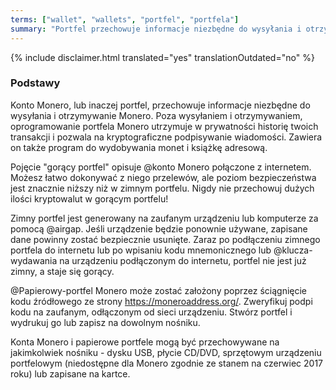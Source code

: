 ```yaml
---
terms: ["wallet", "wallets", "portfel", "portfela"]
summary: "Portfel przechowuje informacje niezbędne do wysyłania i otrzymywanie Monero."
---
```


{% include disclaimer.html translated="yes" translationOutdated="no" %}
### Podstawy

Konto Monero, lub inaczej portfel, przechowuje informacje niezbędne do wysyłania i otrzymywanie Monero. Poza wysyłaniem i otrzymywaniem, oprogramowanie portfela Monero utrzymuje w prywatności historię twoich transakcji i pozwala na kryptograficzne podpisywanie wiadomości. Zawiera on także program do wydobywania monet i książkę adresową.

Pojęcie "gorący portfel" opisuje @konto Monero połączone z internetem. Możesz łatwo dokonywać z niego przelewów, ale poziom bezpieczeństwa jest znacznie niższy niż w zimnym portfelu. Nigdy nie przechowuj dużych ilości kryptowalut w gorącym portfelu!

Zimny portfel jest generowany na zaufanym urządzeniu lub komputerze za pomocą @airgap. Jeśli urządzenie będzie ponownie używane, zapisane dane powinny zostać bezpiecznie usunięte. Zaraz po podłączeniu zimnego portfela do internetu lub po wpisaniu kodu mnemonicznego lub @klucza-wydawania na urządzeniu podłączonym do internetu, portfel nie jest już zimny, a staje się gorący.

@Papierowy-portfel Monero może zostać założony poprzez ściągnięcie kodu źródłowego ze strony https://moneroaddress.org/. Zweryfikuj podpi kodu na zaufanym, odłączonym od sieci urządzeniu. Stwórz portfel i wydrukuj go lub zapisz na dowolnym nośniku.

Konta Monero i papierowe portfele mogą być przechowywane na jakimkolwiek nośniku - dysku USB, płycie CD/DVD, sprzętowym urządzeniu portfelowym (niedostępne dla Monero zgodnie ze stanem na czerwiec 2017 roku) lub zapisane na kartce.
